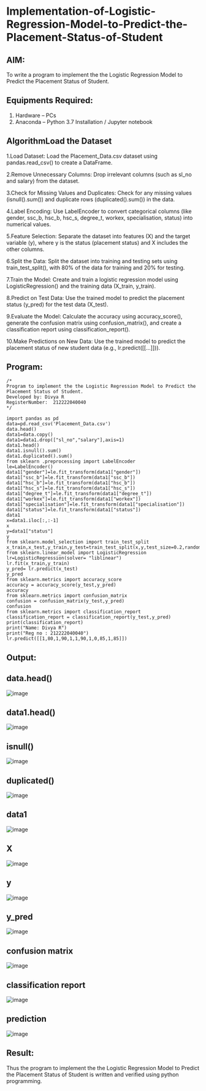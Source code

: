 # Implementation-of-Logistic-Regression-Model-to-Predict-the-Placement-Status-of-Student

## AIM:
To write a program to implement the the Logistic Regression Model to Predict the Placement Status of Student.

## Equipments Required:
1. Hardware – PCs
2. Anaconda – Python 3.7 Installation / Jupyter notebook

## AlgorithmLoad the Dataset

1.Load Dataset: Load the Placement_Data.csv dataset using pandas.read_csv() to create a DataFrame.

2.Remove Unnecessary Columns: Drop irrelevant columns (such as sl_no and salary) from the dataset.

3.Check for Missing Values and Duplicates: Check for any missing values (isnull().sum()) and duplicate rows (duplicated().sum()) in the data.

4.Label Encoding: Use LabelEncoder to convert categorical columns (like gender, ssc_b, hsc_b, hsc_s, degree_t, workex, specialisation, status) into numerical values.

5.Feature Selection: Separate the dataset into features (X) and the target variable (y), where y is the status (placement status) and X includes the other columns.

6.Split the Data: Split the dataset into training and testing sets using train_test_split(), with 80% of the data for training and 20% for testing.

7.Train the Model: Create and train a logistic regression model using LogisticRegression() and the training data (X_train, y_train).

8.Predict on Test Data: Use the trained model to predict the placement status (y_pred) for the test data (X_test).

9.Evaluate the Model: Calculate the accuracy using accuracy_score(), generate the confusion matrix using confusion_matrix(), and create a classification report using classification_report().

10.Make Predictions on New Data: Use the trained model to predict the placement status of new student data (e.g., lr.predict([[...]])).

## Program:
```
/*
Program to implement the the Logistic Regression Model to Predict the Placement Status of Student.
Developed by: Divya R
RegisterNumber:  212222040040
*/
```

```
import pandas as pd
data=pd.read_csv('Placement_Data.csv')
data.head()
data1=data.copy()
data1=data1.drop(["sl_no","salary"],axis=1)
data1.head()
data1.isnull().sum()
data1.duplicated().sum()
from sklearn .preprocessing import LabelEncoder
le=LabelEncoder()
data1["gender"]=le.fit_transform(data1["gender"])
data1["ssc_b"]=le.fit_transform(data1["ssc_b"])
data1["hsc_b"]=le.fit_transform(data1["hsc_b"])
data1["hsc_s"]=le.fit_transform(data1["hsc_s"])
data1["degree_t"]=le.fit_transform(data1["degree_t"])
data1["workex"]=le.fit_transform(data1["workex"])
data1["specialisation"]=le.fit_transform(data1["specialisation"])
data1["status"]=le.fit_transform(data1["status"])
data1
x=data1.iloc[:,:-1]
x
y=data1["status"]
y
from sklearn.model_selection import train_test_split
x_train,x_test,y_train,y_test=train_test_split(x,y,test_size=0.2,random_state=0)
from sklearn.linear_model import LogisticRegression
lr=LogisticRegression(solver= "liblinear")
lr.fit(x_train,y_train)
y_pred= lr.predict(x_test)
y_pred
from sklearn.metrics import accuracy_score
accuracy = accuracy_score(y_test,y_pred)
accuracy
from sklearn.metrics import confusion_matrix
confusion = confusion_matrix(y_test,y_pred)
confusion
from sklearn.metrics import classification_report
classification_report = classification_report(y_test,y_pred)
print(classification_report)
print("Name: Divya R")
print("Reg no : 212222040040")
lr.predict([[1,80,1,90,1,1,90,1,0,85,1,85]])

```

## Output:
## data.head()
![image](https://github.com/user-attachments/assets/9a72d67e-d57a-43c9-8f4e-eec25d1f4e6d)
## data1.head()
![image](https://github.com/user-attachments/assets/8eb5505d-4158-4400-88b4-5477a2309f5d)
## isnull()
![image](https://github.com/user-attachments/assets/0e1c4c75-1883-4133-adc8-5ca8944e06c1)
## duplicated()
![image](https://github.com/user-attachments/assets/570169e2-03f8-4113-a3f1-4c7089dfc07e)
## data1
![image](https://github.com/user-attachments/assets/567238f7-1fde-47ad-8c79-cea8f857fd8c)
## X
![image](https://github.com/user-attachments/assets/fea8cee6-4e28-4a18-b8e9-c2a99005d6db)
## y
![image](https://github.com/user-attachments/assets/7fc199f9-cae5-405e-b6e4-3c259c8d4d5e)
## y_pred
![image](https://github.com/user-attachments/assets/c0bced6d-257a-4810-aeb7-798844d93bad)
## confusion matrix
![image](https://github.com/user-attachments/assets/4cf95e7a-9a46-446a-8e56-1626808b25dd)
## classification report
![image](https://github.com/user-attachments/assets/20d1f245-8899-47c0-9845-bed4ab20201d)

## prediction
![image](https://github.com/user-attachments/assets/72803270-8e5f-4e5b-a17f-682fb66075d3)



## Result:
Thus the program to implement the the Logistic Regression Model to Predict the Placement Status of Student is written and verified using python programming.
